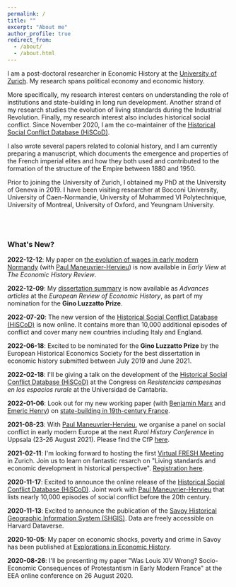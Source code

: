 ```yaml
---
permalink: /
title: ""
excerpt: "About me"
author_profile: true
redirect_from: 
  - /about/
  - /about.html
---
```


I am a post-doctoral researcher in Economic History at the [University of Zurich](https://www.econ.uzh.ch/en/people/researchers/chambru.html). My research spans political economy and economic history.

More specifically, my research interest centers on understanding the role of institutions and state-building in long run development. Another strand of my research studies the evolution of living standards during the Industrial Revolution. Finally, my research interest also includes historical social conflict. Since November 2020, I am the co-maintainer of the [Historical Social Conflict Database (HiSCoD)](https://www.unicaen.fr/hiscod/?locale=en).

I also wrote several papers related to colonial history, and I am currently preparing a manuscript, which documents the emergence and properties of the French imperial elites and how they both used and contributed to the formation of the structure of the Empire between 1880 and 1950.

Prior to joining the University of Zurich, I obtained my PhD at the University of Geneva in 2019. I have been visiting researcher at Bocconi University, University of Caen-Normandie, University of Mohammed VI Polytechnique, University of Montreal, University of Oxford, and Yeungnam University.  

<br>
<br>

### What's New?

**2022-12-12**: My paper on [the evolution of wages in early modern Normandy](https://doi.org/10.1111/ehr.13220) (with [Paul Maneuvrier-Hervieu](https://paulmaneuvrierhervieu.github.io)) is now available in _Early View_ at *The Economic History Review*.

**2022-12-09**: My [dissertation summary](https://doi.org/10.1093/ereh/heac017) is now available as _Advances articles_ at the *European Review of Economic History*, as part of my nomination for the __Gino Luzzatto Prize__.

**2022-07-20**: The new version of the [Historical Social Conflict Database (HiSCoD)](https://www.unicaen.fr/hiscod) is now online. It contains more than 10,000 additional episodes of conflict and cover many new countries including Italy and England.

**2022-06-18**: Excited to be nominated for the __Gino Luzzatto Prize__ by the European Historical Economics Society for the best dissertation in economic history submitted between July 2019 and June 2021.

**2022-02-18**: I'll be giving a talk on the development of the [Historical Social Conflict Database (HiSCoD)](https://www.unicaen.fr/hiscod/?locale=en) at the Congress on _Resistencias campesinas en los espacios rurale_ at the Universidad de Cantabria.

**2022-01-06**: Look out for my new working paper (with [Benjamin Marx](https://sites.google.com/view/bmarx) and [Emeric Henry](https://sites.google.com/site/emericmlhenry)) on [state-building in 19th-century France](https://cepr.org/active/publications/discussion_papers/dp.php?dpno=16815).

**2021-08-23**: With [Paul Maneuvrier-Hervieu](https://paulmaneuvrierhervieu.github.io), we organise a panel on social conflict in early modern Europe at the next *Rural History Conference* in Uppsala (23-26 August 2021). Please find the CfP [here](https://cedricchambru.github.io/files/eurho_2021_cfp.pdf).

**2021-02-11**: I'm looking forward to hosting the first [Virtual FRESH Meeting](http://www.quceh.org.uk/zurich-2021.html) in Zurich. Join us to learn on fantastic resarch on "Living standards and economic development in historical perspective". [Registration here](https://uzh.zoom.us/webinar/register/WN_d1ouHg2wSF-RuotVSgJ1mw).

**2020-11-17**: Excited to announce the online release of the [Historical Social Conflict Database (HiSCoD)](https://www.unicaen.fr/hiscod/?locale=en). Joint work with [Paul Maneuvrier-Hervieu](https://paulmaneuvrierhervieu.github.io/) that lists nearly 10,000 episodes of social conflict before the 20th century.

**2020-11-13**: Excited to announce the publication of the [Savoy Historical Geographic Information System (SHGIS)](https://doi.org/10.7910/DVN/XHNKD3). Data are freely accessible on Harvard Dataverse.

**2020-10-05**: My paper on economic shocks, poverty and crime in Savoy has been published at [Explorations in Economic History](https://doi.org/10.1016/j.eeh.2020.101353).

**2020-08-26**: I'll be presenting my paper  "Was Louis XIV Wrong? Socio-Economic Consequences of Protestantism in Early Modern France" at the EEA online conference on 26 August 2020.

